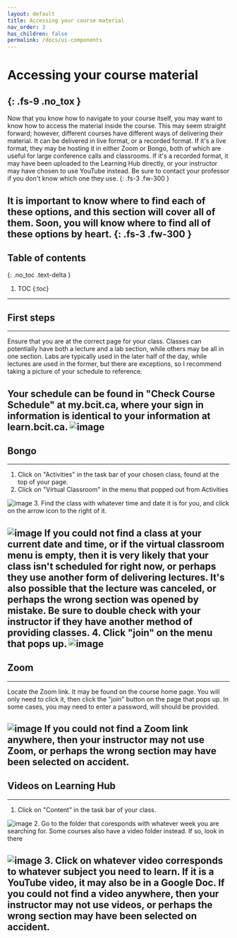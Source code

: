 ```yaml
---
layout: default
title: Accessing your course material
nav_order: 3
has_children: false
permalink: /docs/ui-components
---
```


# Accessing your course material
{: .fs-9 .no_tox }
---
Now that you know how to navigate to your course itself, you may want to know how to access the material inside the course. This may seem straight forward; however, different courses have different ways of delivering their material. It can be delivered in live format, or a recorded format. If it's a live format, they may be hosting it in either Zoom or Bongo, both of which are useful for large conference calls and classrooms. If it's a recorded format, it may have been uploaded to the Learning Hub directly, or your instructor may have chosen to use YouTube instead. Be sure to contact your professor if you don't know which one they use.
{: .fs-3 .fw-300 }

It is important to know where to find each of these options, and this section will cover all of them. Soon, you will know where to find all of these options by heart.
{: .fs-3 .fw-300 }
---
## Table of contents
{: .no_toc .text-delta }

1. TOC
{:toc}
---
## First steps
---
Ensure that you are at the correct page for your class. Classes can potentially have both a lecture and a lab section, while others may be all in one section. Labs are typically used in the later half of the day, while lectures are used in the former, but there are exceptions, so I recommend taking a picture of your schedule to reference.

Your schedule can be found in "Check Course Schedule" at my.bcit.ca, where your sign in information is identical to your information at learn.bcit.ca.
![image](https://user-images.githubusercontent.com/71256381/114954316-1e00d080-9e0f-11eb-88ab-256d2c88d52d.png)
---
## Bongo
---
1. Click on "Activities" in the task bar of your chosen class, found at the top of your page.
2. Click on "Virtual Classroom" in the menu that popped out from Activities

![image](https://user-images.githubusercontent.com/71256381/114954295-14776880-9e0f-11eb-92ec-cfc89812c1cf.png)
3. Find the class with whatever time and date it is for you, and click on the arrow icon to the right of it.

![image](https://user-images.githubusercontent.com/71256381/114954171-d0846380-9e0e-11eb-8b06-4d2f14cc05c0.png)
If you could not find a class at your current date and time, or if the virtual classroom menu is empty, then it is very likely that your class isn't scheduled for right now, or perhaps they use another form of delivering lectures. It's also possible that the lecture was canceled, or perhaps the wrong section was opened by mistake. Be sure to double check with your instructor if they have another method of providing classes.
4. Click "join" on the menu that pops up.
![image](https://user-images.githubusercontent.com/71256381/114954187-d9753500-9e0e-11eb-9bb8-f920688141fd.png)
---
## Zoom
---
Locate the Zoom link. It may be found on the course home page. You will only need to click it, then click the "join" button on the page that pops up. In some cases, you may need to enter a password, will should be provided.

![image](https://user-images.githubusercontent.com/71256381/114954230-f01b8c00-9e0e-11eb-9a37-f9e3a672ed34.png)
If you could not find a Zoom link anywhere, then your instructor may not use Zoom, or perhaps the wrong section may have been selected on accident.
---
## Videos on Learning Hub
---
1. Click on "Content" in the task bar of your class.

![image](https://user-images.githubusercontent.com/71256381/114954244-f90c5d80-9e0e-11eb-9bb0-dcc7c0630bcc.png)
2. Go to the folder that coresponds with whatever week you are searching for. Some courses also have a video folder instead. If so, look in there

![image](https://user-images.githubusercontent.com/71256381/114954253-ff9ad500-9e0e-11eb-8298-01a86eb2aedb.png)
3. Click on whatever video corresponds to whatever subject you need to learn. If it is a YouTube video, it may also be in a Google Doc.
If you could not find a video anywhere, then your instructor may not use videos, or perhaps the wrong section may have been selected on accident.
---
